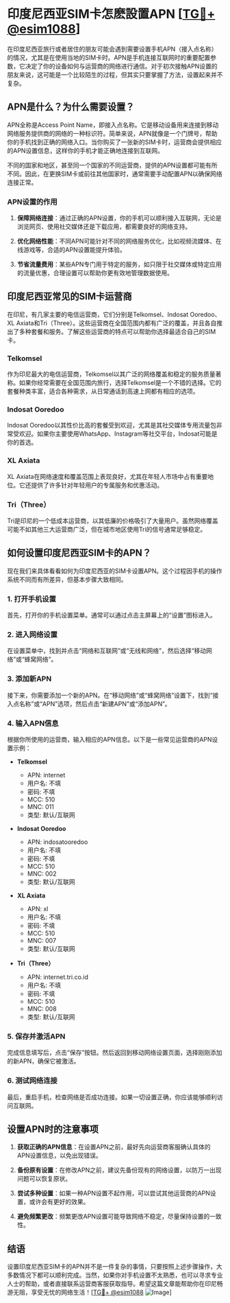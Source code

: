 # 印度尼西亚SIM卡怎麽設置APN [[TG💪+ @esim1088](https://t.me/s/esim1088)]

在印度尼西亚旅行或者居住的朋友可能会遇到需要设置手机APN（接入点名称）的情况，尤其是在使用当地的SIM卡时。APN是手机连接互联网时的重要配置参数，它决定了你的设备如何与运营商的网络进行通信。对于初次接触APN设置的朋友来说，这可能是一个比较陌生的过程，但其实只要掌握了方法，设置起来并不复杂。

## APN是什么？为什么需要设置？

APN全称是Access Point Name，即接入点名称。它是移动设备用来连接到移动网络服务提供商的网络的一种标识符。简单来说，APN就像是一个门牌号，帮助你的手机找到正确的网络入口。当你购买了一张新的SIM卡时，运营商会提供相应的APN设置信息，这样你的手机才能正确地连接到互联网。

不同的国家和地区，甚至同一个国家的不同运营商，提供的APN设置都可能有所不同。因此，在更换SIM卡或前往其他国家时，通常需要手动配置APN以确保网络连接正常。

### APN设置的作用

1. **保障网络连接**：通过正确的APN设置，你的手机可以顺利接入互联网，无论是浏览网页、使用社交媒体还是下载应用，都需要良好的网络支持。
   
2. **优化网络性能**：不同APN可能针对不同的网络服务优化，比如视频流媒体、在线游戏等，合适的APN设置能提升体验。

3. **节省流量费用**：某些APN专门用于特定的服务，如只限于社交媒体或特定应用的流量优惠，合理设置可以帮助你更有效地管理数据使用。

## 印度尼西亚常见的SIM卡运营商

在印尼，有几家主要的电信运营商，它们分别是Telkomsel、Indosat Ooredoo、XL Axiata和Tri（Three）。这些运营商在全国范围内都有广泛的覆盖，并且各自推出了多种套餐和服务。了解这些运营商的特点可以帮助你选择最适合自己的SIM卡。

### Telkomsel
作为印尼最大的电信运营商，Telkomsel以其广泛的网络覆盖和稳定的服务质量著称。如果你经常需要在全国范围内旅行，选择Telkomsel是一个不错的选择。它的套餐种类丰富，适合各种需求，从日常通话到高速上网都有相应的选项。

### Indosat Ooredoo
Indosat Ooredoo以其性价比高的套餐受到欢迎，尤其是其社交媒体专用流量包非常受欢迎。如果你主要使用WhatsApp、Instagram等社交平台，Indosat可能是你的首选。

### XL Axiata
XL Axiata在网络速度和覆盖范围上表现良好，尤其在年轻人市场中占有重要地位。它还提供了许多针对年轻用户的专属服务和优惠活动。

### Tri（Three）
Tri是印尼的一个低成本运营商，以其低廉的价格吸引了大量用户。虽然网络覆盖可能不如其他三大运营商广泛，但在城市地区使用Tri的信号通常足够稳定。

## 如何设置印度尼西亚SIM卡的APN？

现在我们来具体看看如何为印度尼西亚的SIM卡设置APN。这个过程因手机的操作系统不同而有所差异，但基本步骤大致相同。

### 1. 打开手机设置

首先，打开你的手机设置菜单。通常可以通过点击主屏幕上的“设置”图标进入。

### 2. 进入网络设置

在设置菜单中，找到并点击“网络和互联网”或“无线和网络”，然后选择“移动网络”或“蜂窝网络”。

### 3. 添加新APN

接下来，你需要添加一个新的APN。在“移动网络”或“蜂窝网络”设置下，找到“接入点名称”或“APN”选项，然后点击“新建APN”或“添加APN”。

### 4. 输入APN信息

根据你所使用的运营商，输入相应的APN信息。以下是一些常见运营商的APN设置示例：

- **Telkomsel**
  - APN: internet
  - 用户名: 不填
  - 密码: 不填
  - MCC: 510
  - MNC: 011
  - 类型: 默认/互联网

- **Indosat Ooredoo**
  - APN: indosatooredoo
  - 用户名: 不填
  - 密码: 不填
  - MCC: 510
  - MNC: 002
  - 类型: 默认/互联网

- **XL Axiata**
  - APN: xl
  - 用户名: 不填
  - 密码: 不填
  - MCC: 510
  - MNC: 007
  - 类型: 默认/互联网

- **Tri（Three）**
  - APN: internet.tri.co.id
  - 用户名: 不填
  - 密码: 不填
  - MCC: 510
  - MNC: 008
  - 类型: 默认/互联网

### 5. 保存并激活APN

完成信息填写后，点击“保存”按钮。然后返回到移动网络设置页面，选择刚刚添加的新APN，确保它被激活。

### 6. 测试网络连接

最后，重启手机，检查网络是否成功连接。如果一切设置正确，你应该能够顺利访问互联网。

## 设置APN时的注意事项

1. **获取正确的APN信息**：在设置APN之前，最好先向运营商客服确认具体的APN设置信息，以免出现错误。

2. **备份原有设置**：在修改APN之前，建议先备份现有的网络设置，以防万一出现问题可以恢复原状。

3. **尝试多种设置**：如果一种APN设置不起作用，可以尝试其他运营商的APN设置，或许会有更好的效果。

4. **避免频繁更改**：频繁更改APN设置可能导致网络不稳定，尽量保持设置的一致性。

## 结语

设置印度尼西亚SIM卡的APN并不是一件复杂的事情，只要按照上述步骤操作，大多数情况下都可以顺利完成。当然，如果你对手机设置不太熟悉，也可以寻求专业人士的帮助，或者直接联系运营商客服获取指导。希望这篇文章能帮助你在印尼畅游无阻，享受无忧的网络生活！[[TG💪+ @esim1088](https://t.me/s/esim1088) ![Image](https://i.postimg.cc/4NQfJmqS/Snipaste-2025-05-13-00-14-12.png)]